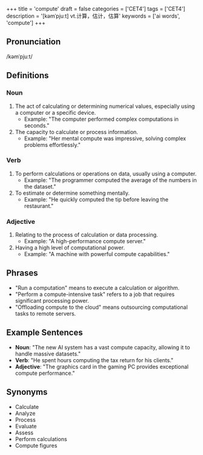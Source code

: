 +++
title = 'compute'
draft = false
categories = ['CET4']
tags = ['CET4']
description = '[kəmˈpjuːt] vt.计算，估计，估算'
keywords = ['ai words', 'compute']
+++

## Pronunciation
/kəmˈpjuːt/

## Definitions
### Noun
1. The act of calculating or determining numerical values, especially using a computer or a specific device.
   - Example: "The computer performed complex computations in seconds."
2. The capacity to calculate or process information.
   - Example: "Her mental compute was impressive, solving complex problems effortlessly."

### Verb
1. To perform calculations or operations on data, usually using a computer.
   - Example: "The programmer computed the average of the numbers in the dataset."
2. To estimate or determine something mentally.
   - Example: "He quickly computed the tip before leaving the restaurant."

### Adjective
1. Relating to the process of calculation or data processing.
   - Example: "A high-performance compute server."
2. Having a high level of computational power.
   - Example: "A machine with powerful compute capabilities."

## Phrases
- "Run a computation" means to execute a calculation or algorithm.
- "Perform a compute-intensive task" refers to a job that requires significant processing power.
- "Offloading compute to the cloud" means outsourcing computational tasks to remote servers.

## Example Sentences
- **Noun**: "The new AI system has a vast compute capacity, allowing it to handle massive datasets."
- **Verb**: "He spent hours computing the tax return for his clients."
- **Adjective**: "The graphics card in the gaming PC provides exceptional compute performance."

## Synonyms
- Calculate
- Analyze
- Process
- Evaluate
- Assess
- Perform calculations
- Compute figures
